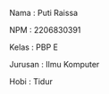 Nama    : Puti Raissa

NPM     : 2206830391

Kelas   : PBP E

Jurusan : Ilmu Komputer

Hobi    : Tidur